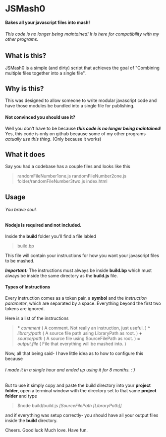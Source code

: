 # JSMash0
**Bakes all your javascript files into mash!**
###### This code is no longer being maintained! It is here for compatibility with my other programs.
## What is this?
JSMash0 is a simple (and dirty) script that achieves the goal of "Combining multiple files together into a single file".
## Why is this?
This was designed to allow someone to write modular javascript code and have those modules be bundled into a single file for publishing.
#### Not convinced you should use it?
Well you don't have to be because ***this code is no longer being maintained***!
Yes, this code is only on github because some of my other programs *actually use this thing*.
(Only because it works)
## What it does
Say you had a codebase has a couple files and looks like this
> randomFileNumber1one.js
> randomFileNumber2one.js
> folder/randomFileNumber3two.js
> index.html

## Usage
###### You brave soul.
#### Nodejs is required and not included.
Inside the **build** folder you'll find a file labled
> build.bp

This file will contain your instructions for how you want your javascript files to be mashed.

***Important:*** The instructions must always be inside **build.bp** which must always be inside the same directory as the **build.js** file.

#### Types of Instructions
Every instruction comes as a token pair, a **symbol** and the *instruction parameter*, which are separated by a space. Everything beyond the first two tokens are ignored.

Here is a list of the instructions
>**\*** *comment*  ( A comment. Not really an instruction, just useful. )
>**^** *library/path* ( A source file path using LibraryPath as root. )
>**\+** *source/path* ( A source file using SourceFilePath as root. )
>**=** *output.file* ( File that everything will be mashed into. )

Now, all that being said- I have little idea as to how to configure this because
###### I made it in a single hour and ended up using it for 8 months. :')
But to use it simply copy and paste the build directory into your **project folder**, open a terminal window with the directory set to that same **project folder** and type
> $node build/build.js *[SourceFilePath [LibraryPath]]*

and if everything was setup correctly- you should have all your output files inside the **build** directory.

Cheers.
Good luck
Much love.
Have fun.

